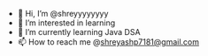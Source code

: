 - 👋 Hi, I’m @shreyyyyyyyy
- 👀 I’m interested in learning
- 🌱 I’m currently learning Java DSA
- 📫 How to reach me @shreyashp7181@gmail.com


<!---
shreyyyyyyyy/shreyyyyyyyy is a ✨ special ✨ repository because its `README.md` (this file) appears on your GitHub profile.
You can click the Preview link to take a look at your changes.
--->
